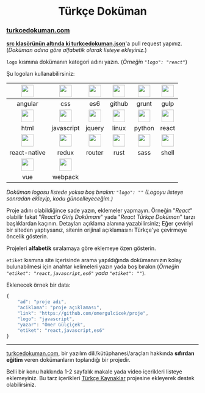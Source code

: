 <h1 align="center">Türkçe Doküman</h1>

<h3><a href="https://turkcedokuman.com/">turkcedokuman.com</a></h3>

**<a href="https://github.com/omergulcicek/turkcedokuman.com/blob/master/src/turkcedokuman.json">src klasörünün altında ki turkcedokuman.json</a>**'a pull request yapınız. (*Doküman adına göre alfabetik olarak listeye ekleyiniz.*)
 
`logo` kısmına dokümanın kategori adını yazın. (<i>Örneğin `"logo": "react"`</i>)

Şu logoları kullanabilirsiniz:

| <img src="https://omergulcicek.com/img/angular.png" height="32">  | <img src="https://omergulcicek.com/img/css.png" height="32"> | <img src="https://omergulcicek.com/img/es6.png" height="32">  | <img src="https://omergulcicek.com/img/github.png" height="32">  | <img src="https://omergulcicek.com/img/grunt.png" height="32">  | <img src="https://omergulcicek.com/img/gulp.png" height="32">  |
| :---: | :---: | :---: | :---: | :---: | :---: |
| angular  | css  | es6  | github  | grunt  | gulp  |
| <img src="https://omergulcicek.com/img/html.png" height="32">  | <img src="https://omergulcicek.com/img/javascript.png" height="32">  | <img src="https://omergulcicek.com/img/jquery.png" height="32">  | <img src="https://omergulcicek.com/img/linux.png" height="32">  | <img src="https://omergulcicek.com/img/python.png" height="32">  | <img src="https://omergulcicek.com/img/react.png" height="32">  |
| html  | javascript  | jquery  | linux  | python  | react  |
| <img src="https://omergulcicek.com/img/react.png" height="32">  | <img src="https://omergulcicek.com/img/redux.png" height="32">  | <img src="https://omergulcicek.com/img/router.png" height="32">  | <img src="https://omergulcicek.com/img/rust.png" height="32">  | <img src="https://omergulcicek.com/img/sass.png" height="32">  | <img src="https://omergulcicek.com/img/shell.png" height="32">  |
| react-native  |  redux  | router  | rust  | sass | shell |
|   <img src="https://omergulcicek.com/img/vue.png" height="32">  |  <img src="https://omergulcicek.com/img/webpack.png" height="32">  | 
| vue  |  webpack  |

<i>Doküman logosu listede yoksa boş bırakın: `"logo": ""` (Logoyu listeye sonradan ekleyip, kodu güncelleyeceğim.)</i>

Proje adını olabildiğince sade yazın, eklemeler yapmayın. Örneğin "*React*" olabilir fakat "*React'a Giriş Dokümanı*" yada "*React Türkçe Doküman*" tarzı başlıklardan kaçının. Detayları açıklama alanına yazabilirsiniz; Eğer çeviriyi bir siteden yaptıysanız, sitenin orijinal açıklamasını Türkçe'ye çevirmeye öncelik gösterin.

Projeleri **alfabetik** sıralamaya göre eklemeye özen gösterin.

`etiket` kısmına site içerisinde arama yapıldığında dokümanınızın kolay bulunabilmesi için anahtar kelimeleri yazın yada boş bırakın (<i>Örneğin `"etiket": "react,javascript,es6"` yada `"etiket": ""`</i>).

Eklenecek örnek bir data:

```js
{
    "ad": "proje adı",
    "aciklama": "proje açıklaması",
    "link": "https://github.com/omergulcicek/proje",
    "logo": "javascript",
    "yazar": "Ömer Gülçiçek",
    "etiket": "react,javascript,es6"
}
```

---

<a href="https://turkcedokuman.com">turkcedokuman.com</a>, bir yazılım dili/kütüphanesi/araçları hakkında **sıfırdan eğitim** veren dokümanların toplandığı bir projedir.

Belli bir konu hakkında 1-2 sayfalık makale yada video içerikleri listeye eklemeyiniz.
Bu tarz içerikleri <a href="https://github.com/fatihacet/turkcekaynaklar-com">Türkçe Kaynaklar</a> projesine ekleyerek destek olabilirsiniz.
